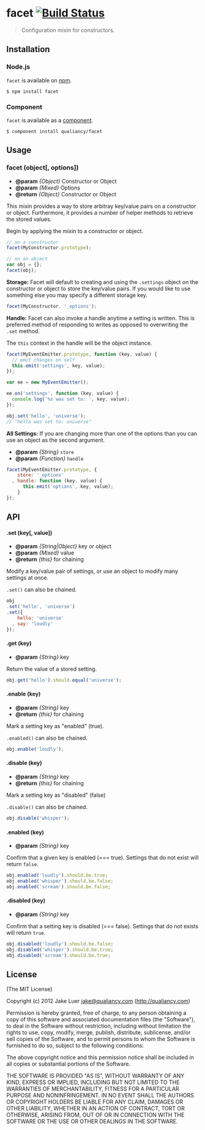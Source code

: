 # facet [![Build Status](https://secure.travis-ci.org/qualiancy/facet.png?branch=master)](https://travis-ci.org/qualiancy/facet)

> Configuration mixin for constructors.

## Installation

### Node.js

`facet` is available on [npm](http://npmjs.org).

    $ npm install facet

### Component

`facet` is available as a [component](https://github.com/component/component).

    $ component install qualiancy/facet

## Usage



### facet (object[, options])

* **@param** _{Object}_ Constructor or Object
* **@param** _{Mixed}_ Options 
* **@return** _{Object}_  Constructor or Object

This mixin provides a way to store arbitray key/value
pairs on a constructor or object. Furthermore, it provides
a number of helper methods to retrieve the stored values.

Begin by applying the mixin to a constructor or object.

```js
// on a constructor
facet(MyConstructor.prototype);

// on an object
var obj = {};
facet(obj);
```

**Storage:** Facet will default to creating and using the `.settings`
object on the constructor or object to store the
key/value pairs. If you would like to use something else
you may specify a different storage key.

```js
facet(MyConstructor, '_options');
```

**Handle:** Facet can also invoke a handle anytime a setting is
written. This is preferred method of responding to
writes as opposed to overwriting the `.set` method.

The `this` context in the handle will be the object
instance.

```js
facet(MyEventEmitter.prototype, function (key, value) {
  // emit changes on self
  this.emit('settings', key, value);
});

var ee = new MyEventEmitter();

ee.on('settings', function (key, value) {
  console.log('%s was set to: ', key, value);
});

obj.set('hello', 'universe');
// "hello was set to: universe"
```

**All Settings:** If you are changing more than one of the
options than you can use an object as the second argument.

- **@param** _{String}_ `store`
- **@param** _{Function}_ `handle`

```js
facet(MyEventEmitter.prototype, {
    store: '_options'
  , handle: function (key, value) {
      this.emit('options', key, value);
    }
});
```


## API



#### .set (key[, value])

* **@param** _{String|Object}_ key or object
* **@param** _{Mixed}_ value 
* **@return** _{this}_  for chaining

Modify a key/value pair of settings, or use
an object to modify many settings at once.

`.set()` can also be chained.

```js
obj
.set('hello', 'universe')
.set({
    hello: 'universe'
  , say: 'loudly'
});
```


#### .get (key)

* **@param** _{String}_ key 

Return the value of a stored setting.

```js
obj.get('hello').should.equal('universe');
```


#### .enable (key)

* **@param** _{String}_ key 
* **@return** _{this}_  for chaining

Mark a setting key as "enabled" (true).

`.enabled()` can also be chained.

```js
obj.enable('loudly');
```


#### .disable (key)

* **@param** _{String}_ key 
* **@return** _{this}_  for chaining

Mark a setting key as "disabled" (false)

`.disable()` can also be chained.

```js
obj.disable('whisper');
```


#### .enabled (key)

* **@param** _{String}_ key 

Confirm that a given key is enabled (=== true).
Settings that do not exist will return `false`.

```js
obj.enabled('loudly').should.be.true;
obj.enabled('whisper').should.be.false;
obj.enabled('scream').should.be.false;
```


#### .disabled (key)

* **@param** _{String}_ key 

Confirm that a setting key is disabled (=== false).
Settings that do not exists will return `true`.

```js
obj.disabled('loudly').should.be.false;
obj.disabled('whisper').should.be.true;
obj.disabled('scream').should.be.true;
```



## License

(The MIT License)

Copyright (c) 2012 Jake Luer <jake@qualiancy.com> (http://qualiancy.com)

Permission is hereby granted, free of charge, to any person obtaining a copy
of this software and associated documentation files (the "Software"), to deal
in the Software without restriction, including without limitation the rights
to use, copy, modify, merge, publish, distribute, sublicense, and/or sell
copies of the Software, and to permit persons to whom the Software is
furnished to do so, subject to the following conditions:

The above copyright notice and this permission notice shall be included in
all copies or substantial portions of the Software.

THE SOFTWARE IS PROVIDED "AS IS", WITHOUT WARRANTY OF ANY KIND, EXPRESS OR
IMPLIED, INCLUDING BUT NOT LIMITED TO THE WARRANTIES OF MERCHANTABILITY,
FITNESS FOR A PARTICULAR PURPOSE AND NONINFRINGEMENT. IN NO EVENT SHALL THE
AUTHORS OR COPYRIGHT HOLDERS BE LIABLE FOR ANY CLAIM, DAMAGES OR OTHER
LIABILITY, WHETHER IN AN ACTION OF CONTRACT, TORT OR OTHERWISE, ARISING FROM,
OUT OF OR IN CONNECTION WITH THE SOFTWARE OR THE USE OR OTHER DEALINGS IN
THE SOFTWARE.
